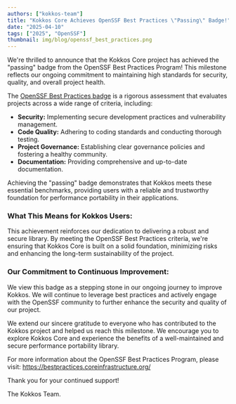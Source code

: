 ```yaml
---
authors: ["kokkos-team"]
title: "Kokkos Core Achieves OpenSSF Best Practices \"Passing\" Badge!"
date: "2025-04-10"
tags: ["2025", "OpenSSF"]
thumbnail: img/blog/openssf_best_practices.png
---
```


We're thrilled to announce that the Kokkos Core project has achieved the
"passing" badge from the OpenSSF Best Practices Program! This milestone
reflects our ongoing commitment to maintaining high standards for security,
quality, and overall project health.

The [OpenSSF Best Practices badge](https://www.bestpractices.dev/en) is a
rigorous assessment that evaluates projects across a wide range of criteria,
including:

* **Security:** Implementing secure development practices and vulnerability
  management.
* **Code Quality:** Adhering to coding standards and conducting thorough
  testing.
* **Project Governance:** Establishing clear governance policies and fostering
  a healthy community.
* **Documentation:** Providing comprehensive and up-to-date documentation.

Achieving the "passing" badge demonstrates that Kokkos meets these essential
benchmarks, providing users with a reliable and trustworthy foundation for
performance portability in their applications.

### What This Means for Kokkos Users:

This achievement reinforces our dedication to delivering a robust and secure
library. By meeting the OpenSSF Best Practices criteria, we're ensuring that
Kokkos Core is built on a solid foundation, minimizing risks and enhancing the
long-term sustainability of the project.

### Our Commitment to Continuous Improvement:

We view this badge as a stepping stone in our ongoing journey to improve
Kokkos. We will continue to leverage best practices and actively engage with
the OpenSSF community to further enhance the security and quality of our
project.

We extend our sincere gratitude to everyone who has contributed to the Kokkos
project and helped us reach this milestone. We encourage you to explore Kokkos
Core and experience the benefits of a well-maintained and secure performance
portability library.

For more information about the OpenSSF Best Practices Program, please visit:
https://bestpractices.coreinfrastructure.org/

Thank you for your continued support!

The Kokkos Team.

